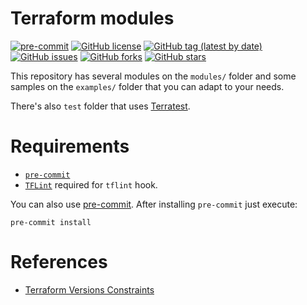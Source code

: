 # Terraform modules

[![pre-commit](https://img.shields.io/badge/pre--commit-enabled-brightgreen?logo=pre-commit&logoColor=white)](https://github.com/pre-commit/pre-commit)
[![GitHub license](https://img.shields.io/github/license/bcochofel/terraform-modules.svg)](https://github.com/bcochofel/terraform-modules/blob/master/LICENSE)
[![GitHub tag (latest by date)](https://img.shields.io/github/v/tag/bcochofel/terraform-modules)](https://github.com/bcochofel/terraform-modules/tags)
[![GitHub issues](https://img.shields.io/github/issues/bcochofel/terraform-modules.svg)](https://github.com/bcochofel/terraform-modules/issues/)
[![GitHub forks](https://img.shields.io/github/forks/bcochofel/terraform-modules.svg?style=social&label=Fork&maxAge=2592000)](https://github.com/bcochofel/terraform-modules/network/)
[![GitHub stars](https://img.shields.io/github/stars/bcochofel/terraform-modules.svg?style=social&label=Star&maxAge=2592000)](https://github.com/bcochofel/terraform-modules/stargazers/)

This repository has several modules on the `modules/` folder and some samples on
the `examples/` folder that you can adapt to your needs.

There's also `test` folder that uses [Terratest](https://github.com/gruntwork-io/terratest).

# Requirements

* [`pre-commit`](https://pre-commit.com/#install)
* [`TFLint`](https://github.com/terraform-linters/tflint) required for `tflint` hook.

You can also use [pre-commit](https://pre-commit.com/#install). After installing
`pre-commit` just execute:

```ShellSession
pre-commit install
```

# References

* [Terraform Versions Constraints](https://www.terraform.io/docs/configuration/version-constraints.html)
